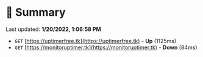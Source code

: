 # 📖 Summary
Last updated: **1/20/2022, 1:06:58 PM**

- `GET` [https://uptimerfree.tk](https://uptimerfree.tk) - **Up** (1125ms)
- `GET` [https://monitoruptimer.tk](https://monitoruptimer.tk) - **Down** (84ms)
